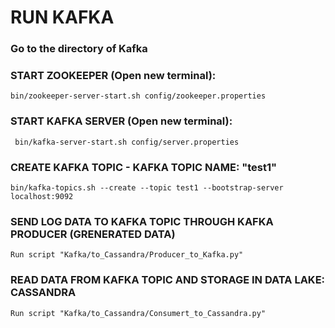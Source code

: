 # RUN KAFKA

### Go to the directory of Kafka

### START ZOOKEEPER (Open new terminal):
``` bin/zookeeper-server-start.sh config/zookeeper.properties ```

### START KAFKA SERVER (Open new terminal):
```  bin/kafka-server-start.sh config/server.properties ```  

### CREATE KAFKA TOPIC - KAFKA TOPIC NAME: "test1"
``` bin/kafka-topics.sh --create --topic test1 --bootstrap-server localhost:9092 ```

### SEND LOG DATA TO KAFKA TOPIC THROUGH KAFKA PRODUCER (GRENERATED DATA)
``` Run script "Kafka/to_Cassandra/Producer_to_Kafka.py" ```

### READ DATA FROM KAFKA TOPIC AND STORAGE IN DATA LAKE: CASSANDRA 
``` Run script "Kafka/to_Cassandra/Consumert_to_Cassandra.py" ```